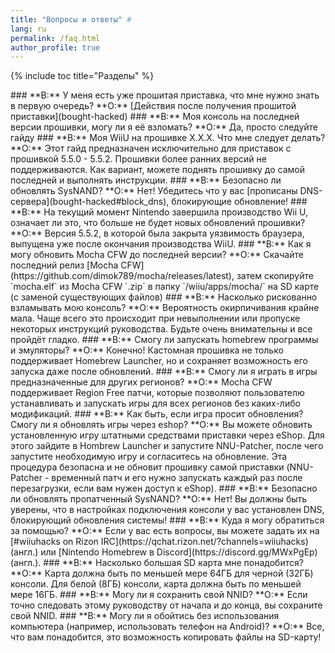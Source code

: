 ```yaml
---
title: "Вопросы и ответы" #
lang: ru
permalink: /faq.html
author_profile: true
---
```

{% include toc title="Разделы" %}

<a name="bought_hacked" />
### **В:** У меня есть уже прошитая приставка, что мне нужно знать в первую очередь?   
**О:** [Действия после получения прошитой приставки](bought-hacked)

<a name="faq_latestfw" />
### **В:** Моя консоль на последней версии прошивки, могу ли я её взломать?    
**О:** Да, просто следуйте гайду

<a name="faq_oldfw" />
### **В:** Моя WiiU на прошивке X.X.X. Что мне следует делать?    
**О:** Этот гайд предназначен исключительно для приставок с прошивкой 5.5.0 - 5.5.2. Прошивки более ранних версий не поддерживаются. Как вариант, можете поднять прошивку до самой последней и выполнять инструкции.

<a name="faq_updatesysnand" />
### **В:** Безопасно ли обновлять SysNAND?    
**О:** Нет! Убедитесь что у вас [прописаны DNS-сервера](bought-hacked#block_dns), блокирующие обновление!    
 
<a name="faq_updates" />
### **В:** На текущий момент Nintendo завершила производство Wii U, означает ли это, что больше не будет новых обновлений прошивки? 
**О:** Версия 5.5.2, в которой была закрыта уязвимость браузера, выпущена уже после окончания производства WiiU. 

<a name="faq_updatemocha" />
### **В:** Как я могу обновить Mocha CFW до последней версии?    
**О:** Скачайте последний релиз [Mocha CFW](https://github.com/dimok789/mocha/releases/latest), затем скопируйте `mocha.elf` из Mocha CFW `.zip` в папку `/wiiu/apps/mocha/` на SD карте (с заменой существующих файлов)

<a name="faq_risky" />
### **В:** Насколько рискованно взламывать мою консоль?    
**О:** Вероятность окирпичивания крайне мала. Чаще всего это происходит при невыполнении или пропуске некоторых инструкций руководства. Будьте очень внимательны и все пройдёт гладко. 

<a name="faq_homebrew" />
### **В:** Смогу ли запускать homebrew программы и эмуляторы?    
**О:** Конечно! Кастомная прошивка не только поддерживает Homebrew Launcher, но и сохраняет возможность его запуска даже после обновлений.

<a name="faq_regionfree" />
### **В:** Смогу ли я играть в игры предназначенные для других регионов?    
**О:** Mocha CFW поддерживает Region Free патчи, которые позволяют пользователю устанавливать и запускать игры для всех регионов без каких-либо модификаций.

<a name="faq_updategames" />
### **В:** Как быть, если игра просит обновления? Смогу ли я обновлять игры через eshop?    
**О:** Вы можете обновить установленную игру штатными средствами приставки через eShop. Для этого зайдите в Hombrew Launcher и запустите NNU-Patcher, после чего запустите необходимую игру и согласитесь на обновление. Эта процедура безопасна и не обновит прошивку самой приставки (NNU-Patcher - временный патч и его нужно запускать каждый раз после перезагрузки, если вам нужен доступ к eShop).

<a name="faq_updates" />
### **В:** Безопасно ли обновлять пропатченный SysNAND?    
**О:** Нет! Вы должны быть уверены, что в настройках подключения консоли у вас установлен DNS, блокирующий обновления системы!

<a name="faq_support" />
### **В:** Куда я могу обратиться за помощью?    
**О:** Если у вас есть вопросы, вы можете задать их на [#wiiuhacks on Rizon IRC](https://qchat.rizon.net/?channels=wiiuhacks) (англ.) или [Nintendo Homebrew в Discord](https://discord.gg/MWxPgEp) (англ.).  

<a name="faq_sdsize" />
### **В:** Насколько большая SD карта мне понадобится?    
**О:** Карта должна быть по меньшей мере 64ГБ для черной (32ГБ) консоли. Для белой (8ГБ) консоли, карта должна быть по меньшей мере 16ГБ.

<a name="faq_NNID" />
### **В:** Могу ли я сохранить свой NNID?    
**О:** Если точно следовать этому руководству от начала и до конца, вы сохраните свой NNID.

<a name="faq_nopc" />
### **В:** Могу ли я обойтись без использования компьютера (например, использовать телефон на Android)?    
**О:** Все, что вам понадобится, это возможность копировать файлы на SD-карту!